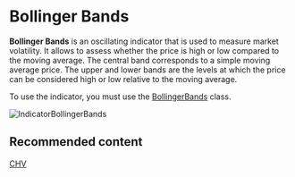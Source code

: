 # Bollinger Bands

**Bollinger Bands** is an oscillating indicator that is used to measure market volatility. It allows to assess whether the price is high or low compared to the moving average. The central band corresponds to a simple moving average price. The upper and lower bands are the levels at which the price can be considered high or low relative to the moving average. 

To use the indicator, you must use the [BollingerBands](../api/StockSharp.Algo.Indicators.BollingerBands.html) class. 

![IndicatorBollingerBands](~/images/IndicatorBollingerBands.png)

## Recommended content

[CHV](IndicatorChaikinVolatility.md)

